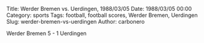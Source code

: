 Title: Werder Bremen vs. Uerdingen, 1988/03/05
Date: 1988/03/05 00:00
Category: sports
Tags: football, football scores, Werder Bremen, Uerdingen
Slug: werder-bremen-vs-uerdingen
Author: carbonero


Werder Bremen 5 - 1 Uerdingen
